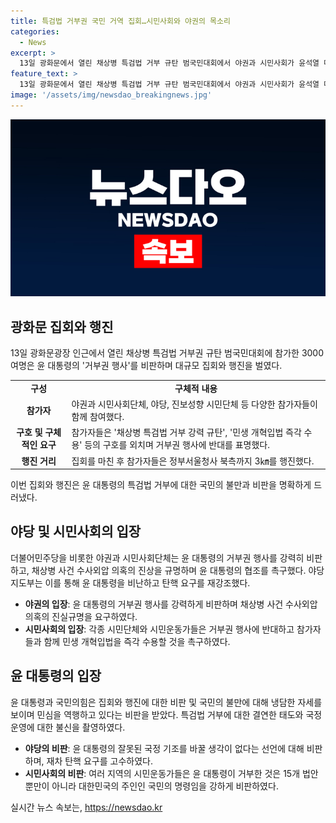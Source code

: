 ```yaml
---
title: 특검법 거부권 국민 거역 집회…시민사회와 야권의 목소리
categories:
  - News
excerpt: >
  13일 광화문에서 열린 채상병 특검법 거부 규탄 범국민대회에서 야권과 시민사회가 윤석열 대통령의 거부권 행사를 규탄하고, 채상병 사건 수사외압 의혹의 진상을 밝힐 것을 촉구했다. 더불어민주당과 진보성향 시민단체는 대통령의 특검법 거부를 비판하며, 이에 대한 여론이 고조되고 있다. 국민의 명령을 거부한 대통령을 비판하고 있는 이들은 대통령의 탄핵을 주장하고, 시민들은 이를 지지하는 행진을 벌였다. 민주당 대표 연임에 도전하는 이재명 후보 또한 이날 행사에 참석했다. #거부권 #대통령 #특검법 #규탄 #야권
feature_text: >
  13일 광화문에서 열린 채상병 특검법 거부 규탄 범국민대회에서 야권과 시민사회가 윤석열 대통령의 거부권 행사를 규탄하고, 채상병 사건 수사외압 의혹의 진상을 밝힐 것을 촉구했다. 더불어민주당과 진보성향 시민단체는 대통령의 특검법 거부를 비판하며, 이에 대한 여론이 고조되고 있다. 국민의 명령을 거부한 대통령을 비판하고 있는 이들은 대통령의 탄핵을 주장하고, 시민들은 이를 지지하는 행진을 벌였다. 민주당 대표 연임에 도전하는 이재명 후보 또한 이날 행사에 참석했다. #거부권 #대통령 #특검법 #규탄 #야권
image: '/assets/img/newsdao_breakingnews.jpg'
---
```


<p><img src="/assets/img/newsdao_breakingnews.jpg" alt="implanttips 속보" /></p>

<h2 data-ke-size="size26">광화문 집회와 행진</h2>

<p data-ke-size="size16">13일 광화문광장 인근에서 열린 채상병 특검법 거부권 규탄 범국민대회에 참가한 3000여명은 윤 대통령의 '거부권 행사'를 비판하며 대규모 집회와 행진을 벌였다.</p>

<table>
  <tr>
    <td style="text-align: center; height: 17px;"><b>구성</b></td>
    <td style="text-align: center; height: 17px;"><b>구체적 내용</b></td>
  </tr>
  <tr>
    <td style="text-align: center; height: 17px;"><b>참가자</b></td>
    <td>야권과 시민사회단체, 야당, 진보성향 시민단체 등 다양한 참가자들이 함께 참여했다.</td>
  </tr>
  <tr>
    <td style="text-align: center; height: 17px;"><b>구호 및 구체적인 요구</b></td>
    <td>참가자들은 '채상병 특검법 거부 강력 규탄', '민생 개혁입법 즉각 수용' 등의 구호를 외치며 거부권 행사에 반대를 표명했다.</td>
  </tr>
  <tr>
    <td style="text-align: center; height: 17px;"><b>행진 거리</b></td>
    <td>집회를 마친 후 참가자들은 정부서울청사 북측까지 3㎞를 행진했다.</td>
  </tr>
</table>

<p data-ke-size="size16">이번 집회와 행진은 윤 대통령의 특검법 거부에 대한 국민의 불만과 비판을 명확하게 드러냈다.</p>

<h2 data-ke-size="size26">야당 및 시민사회의 입장</h2>

<p data-ke-size="size16">더불어민주당을 비롯한 야권과 시민사회단체는 윤 대통령의 거부권 행사를 강력히 비판하고, 채상병 사건 수사외압 의혹의 진상을 규명하며 윤 대통령의 협조를 촉구했다. 야당 지도부는 이를 통해 윤 대통령을 비난하고 탄핵 요구를 재강조했다.</p>

<ul>
  <li><b>야권의 입장</b>: 윤 대통령의 거부권 행사를 강력하게 비판하며 채상병 사건 수사외압 의혹의 진실규명을 요구하였다.</li>
  <li><b>시민사회의 입장</b>: 각종 시민단체와 시민운동가들은 거부권 행사에 반대하고 참가자들과 함께 민생 개혁입법을 즉각 수용할 것을 촉구하였다.</li>
</ul>

<h2 data-ke-size="size26">윤 대통령의 입장</h2>

<p data-ke-size="size16">윤 대통령과 국민의힘은 집회와 행진에 대한 비판 및 국민의 불만에 대해 냉담한 자세를 보이며 민심을 역행하고 있다는 비판을 받았다. 특검법 거부에 대한 결연한 태도와 국정 운영에 대한 불신을 촬영하였다.</p>

<ul>
  <li><b>야당의 비판</b>: 윤 대통령의 잘못된 국정 기조를 바꿀 생각이 없다는 선언에 대해 비판하며, 재차 탄핵 요구를 고수하였다.</li>
  <li><b>시민사회의 비판</b>: 여러 지역의 시민운동가들은 윤 대통령이 거부한 것은 15개 법안뿐만이 아니라 대한민국의 주인인 국민의 명령임을 강하게 비판하였다.</li>
</ul>

<p data-ke-size="size16"></p>
실시간 뉴스 속보는, <a href="https://newsdao.kr" rel="dofollow">https://newsdao.kr</a>


